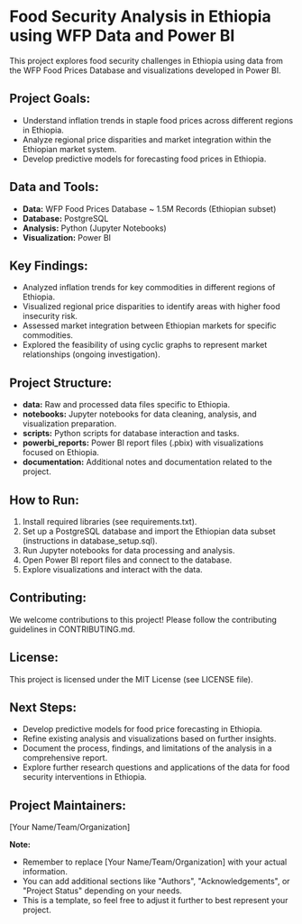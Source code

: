 # Food Security Analysis in Ethiopia using WFP Data and Power BI

This project explores food security challenges in Ethiopia using data from the WFP Food Prices Database and visualizations developed in Power BI.

## Project Goals:
- Understand inflation trends in staple food prices across different regions in Ethiopia.
- Analyze regional price disparities and market integration within the Ethiopian market system.
- Develop predictive models for forecasting food prices in Ethiopia.

## Data and Tools:
- **Data:** WFP Food Prices Database ~ 1.5M Records (Ethiopian subset)
- **Database:** PostgreSQL
- **Analysis:** Python (Jupyter Notebooks)
- **Visualization:** Power BI

## Key Findings:
- Analyzed inflation trends for key commodities in different regions of Ethiopia.
- Visualized regional price disparities to identify areas with higher food insecurity risk.
- Assessed market integration between Ethiopian markets for specific commodities.
- Explored the feasibility of using cyclic graphs to represent market relationships (ongoing investigation).

## Project Structure:
- **data:** Raw and processed data files specific to Ethiopia.
- **notebooks:** Jupyter notebooks for data cleaning, analysis, and visualization preparation.
- **scripts:** Python scripts for database interaction and tasks.
- **powerbi_reports:** Power BI report files (.pbix) with visualizations focused on Ethiopia.
- **documentation:** Additional notes and documentation related to the project.

## How to Run:
1. Install required libraries (see requirements.txt).
2. Set up a PostgreSQL database and import the Ethiopian data subset (instructions in database_setup.sql).
3. Run Jupyter notebooks for data processing and analysis.
4. Open Power BI report files and connect to the database.
5. Explore visualizations and interact with the data.

## Contributing:
We welcome contributions to this project! Please follow the contributing guidelines in CONTRIBUTING.md.

## License:
This project is licensed under the MIT License (see LICENSE file).

## Next Steps:
- Develop predictive models for food price forecasting in Ethiopia.
- Refine existing analysis and visualizations based on further insights.
- Document the process, findings, and limitations of the analysis in a comprehensive report.
- Explore further research questions and applications of the data for food security interventions in Ethiopia.

## Project Maintainers:
[Your Name/Team/Organization]

**Note:**
- Remember to replace [Your Name/Team/Organization] with your actual information.
- You can add additional sections like "Authors", "Acknowledgements", or "Project Status" depending on your needs.
- This is a template, so feel free to adjust it further to best represent your project.
